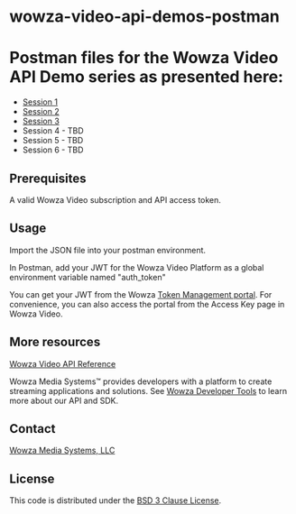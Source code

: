 # wowza-video-api-demos-postman
# Postman files for the Wowza Video API Demo series as presented here:

- [Session 1](https://www.wowza.com/blog/wowza-video-api-session-1-live-streaming-basics)
- [Session 2](https://www.wowza.com/blog/wowza-video-api-session-2-recording-vod-streams-custom-stream-targets)
- [Session 3](https://www.wowza.com/blog/wowza-video-api-session-3-advanced-workflows)
- Session 4 - TBD
- Session 5 - TBD
- Session 6 - TBD

## Prerequisites
A valid Wowza Video subscription and API access token.

## Usage
Import the JSON file into your postman environment.

In Postman, add your JWT for the Wowza Video Platform as a global environment variable named "auth_token"

You can get your JWT from the Wowza [Token Management portal](https://auth.wowza.com/client/token-management). For convenience, you can also access the portal from the Access Key page in Wowza Video.


## More resources
[Wowza Video API Reference](https://api.docs.cloud.wowza.com)

Wowza Media Systems™ provides developers with a platform to create streaming applications and solutions. See [Wowza Developer Tools](https://www.wowza.com/developer) to learn more about our API and SDK.

## Contact
[Wowza Media Systems, LLC](https://www.wowza.com/contact)

## License
This code is distributed under the [BSD 3 Clause License](/LICENSE.txt).
